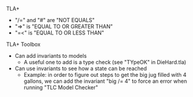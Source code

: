 TLA+
- "/=" and "#" are "NOT EQUALS"
- "=>" is "EQUAL TO OR GREATER THAN"
- "=<" is "EQUAL TO OR LESS THAN"

TLA+ Toolbox
- Can add invariants to models
    - A useful one to add is a type check (see "TYpeOK" in DieHard.tla)
- Can use invariants to see how a state can be reached
    - Example: in order to figure out steps to get the big jug filled with 4 gallons, we can add the invariant "big /= 4" to force an error when running "TLC Model Checker"

